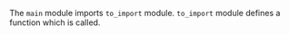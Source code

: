 The `main` module imports `to_import` module. `to_import` module defines a function which is called.
